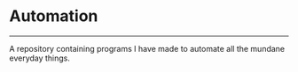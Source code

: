 # Automation
---

A repository containing programs I have made to automate all the mundane everyday things.
